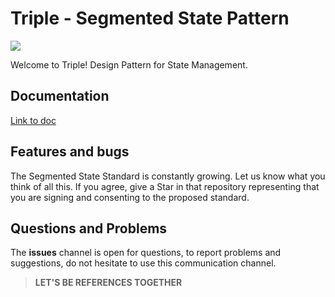 # Triple - Segmented State Pattern

![](https://raw.githubusercontent.com/Flutterando/triple_pattern/master/doc/static/img/docusaurus.png)

Welcome to Triple!
Design Pattern for State Management.
## Documentation

[Link to doc](https://triple.flutterando.com.br)

## Features and bugs

The Segmented State Standard is constantly growing.
Let us know what you think of all this.
If you agree, give a Star in that repository representing that you are signing and consenting to the proposed standard.

## Questions and Problems

The **issues** channel is open for questions, to report problems and suggestions, do not hesitate to use this communication channel.

> **LET'S BE REFERENCES TOGETHER**